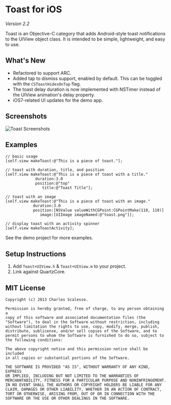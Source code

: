 Toast for iOS
=============
*Version 2.2*

Toast is an Objective-C category that adds Android-style toast notifications to the UIView object class. It is intended to be simple, lightweight, and easy to use.

What's New
---------
 - Refactored to support ARC.
 - Added tap to dismiss support, enabled by default. This can be toggled with the `CSToastHidesOnTap` flag.
 - The toast delay duration is now implemented with NSTimer instead of the UIView animation's delay property. 
 - iOS7-related UI updates for the demo app.

Screenshots
---------
![Toast Screenshots](http://i.imgur.com/oM28l.png)

Examples
---------
    // basic usage
    [self.view makeToast:@"This is a piece of toast."];

    // toast with duration, title, and position
    [self.view makeToast:@"This is a piece of toast with a title." 
                 duration:3.0
                 position:@"top"
                    title:@"Toast Title"];
            
    // toast with an image
    [self.view makeToast:@"This is a piece of toast with an image." 
                duration:3.0
                position:[NSValue valueWithCGPoint:CGPointMake(110, 110)]
                   image:[UIImage imageNamed:@"toast.png"]];
                
    // display toast with an activity spinner
    [self.view makeToastActivity];
    
See the demo project for more examples.


Setup Instructions
------------------
1. Add `Toast+UIView.h` & `Toast+UIView.m` to your project.
2. Link against QuartzCore.


MIT License
-----------
    Copyright (c) 2013 Charles Scalesse.

    Permission is hereby granted, free of charge, to any person obtaining a
    copy of this software and associated documentation files (the
    "Software"), to deal in the Software without restriction, including
    without limitation the rights to use, copy, modify, merge, publish,
    distribute, sublicense, and/or sell copies of the Software, and to
    permit persons to whom the Software is furnished to do so, subject to
    the following conditions:

    The above copyright notice and this permission notice shall be included
    in all copies or substantial portions of the Software.

    THE SOFTWARE IS PROVIDED "AS IS", WITHOUT WARRANTY OF ANY KIND, EXPRESS
    OR IMPLIED, INCLUDING BUT NOT LIMITED TO THE WARRANTIES OF
    MERCHANTABILITY, FITNESS FOR A PARTICULAR PURPOSE AND NONINFRINGEMENT.
    IN NO EVENT SHALL THE AUTHORS OR COPYRIGHT HOLDERS BE LIABLE FOR ANY
    CLAIM, DAMAGES OR OTHER LIABILITY, WHETHER IN AN ACTION OF CONTRACT,
    TORT OR OTHERWISE, ARISING FROM, OUT OF OR IN CONNECTION WITH THE
    SOFTWARE OR THE USE OR OTHER DEALINGS IN THE SOFTWARE.
